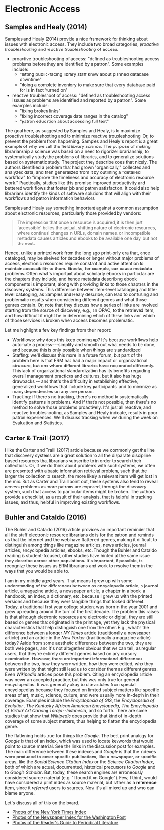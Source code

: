 # Electronic Access

## Samples and Healy (2014)

Samples and Healy (2014) provide a nice framework for thinking about issues
with electronic access. They include two broad categories, *proactive
troubleshooting* and *reactive troubleshooting* of access. 

* proactive troubleshooting of access: "defined as troubleshooting access problems before they are identified by a patron". Some examples include:
  * "letting public-facing library staff know about planned database downtime"
  * "doing a complete inventory to make sure that every database paid for is in fact 'turned on'
* reactive troubleshoot of access: "defined as troubleshooting access issues as problems are identified and reported by a patron". Some examples include:
  * "fixing broken links"
  * "fixing incorrect coverage date ranges in the catalog"
  * "patron education about accessing full text"

The goal here, as suggested by Samples and Healy, is to maximize proactive
troubleshooting and to minimize reactive troubleshooting. Or, to prevent the
problem from happening. Samples and Healy's report is a great example of why we
call the field *library science*. The purpose of making librarianship a science
was based on a need to rigorize librarianship, to systematically study the
problems of libraries, and to generalize solutions based on systematic study.
The project they describe does that nicely. The authors identified a problem
that had grown "organically," collected and analyzed data, and then generalized
from it by outlining a "detailed workflow" to "improve the timeliness and
accuracy of electronic resource work." Practically, studies like this promise
improved productivity and bettered work flows that foster job and patron
satisfaction. It could also help librarians identify the kinds of software
solutions that will align with their workflows and patron information
behaviors.

Samples and Healy say something important against a common assumption about
electronic resources, particularly those provided by vendors:

> The impression that once a resource is acquired, it is then just 'accessible'
> belies the actual, shifting nature of electronic resources, where continual
> changes in URLs, domain names, or incompatible metadata causes articles and
> ebooks to be available one day, but not the next.

Hence, unlike a printed work from the long ago print-only era that, once
cataloged, may be shelved for decades or longer without major problems of
access, electronic resources require constant and active attention to maintain
accessibility to them. Ebooks, for example, can cause metadata problems. Often
what's important about scholarly ebooks in particular are the chapters they
include, and hence metadata describing ebook components is important, along
with providing links to those chapters in the discovery systems. This
difference between item-level cataloging and title-level cataloging, as Samples
and Healy describe, can lead to confusing and problematic results when
considering different genres and what those genres contain. Or, note that they
discuss how a series of links are involved starting from the source of
discovery, e.g., an OPAC, to the retrieved item, and how difficult it might be
in determining which of these links and which of those services is broken when
access becomes problematic.

Let me highlight a few key findings from their report:

- Workflows: why does this keep coming up? It's because workflows help
  automate a process---simplify and smooth out what needs to be done, and
  because this is only possible when things are standardized.
- Staffing: we'll discuss this more in a future forum, but part of the
  problem here is that ERM has had a major impact on organizational structure,
  but one where different libraries have responded differently. This lack of
  organizational standardization has its benefits regarding overall management
  practices and cultures, but it also has huge drawbacks -- and that's the
  difficulty in establishing effective, generalized workflows that include key
  participants, and to minimize as many dependencies on any one person.
- Tracking: if there's no tracking, there's no method to systematically
  identify patterns in problems. And if that's not possible, then there's no
  method to solve those problems proactively. It's just all reactive, and
  reactive troubleshooting, as Samples and Healy indicate, results in poor
  patron experiences. We'll discuss tracking when we during the week on
  Evaluation and Statistics.

## Carter & Traill (2017)

I like the Carter and Traill (2017) article because we commonly get the line
that discovery systems are a great solution to all the disparate discipline
based resources that librarians subscribe to in order to search their
collections. Or, if we do think about problems with such systems, we often are
presented with a basic information retrieval problem, such that the larger the
collection to search, the more likely a relevant item will get lost in the mix.
But as Carter and Traill point out, these systems also tend to reveal access
problems as more patrons are exposed, through the discovery system, such that
access to particular items might be broken. The authors provide a checklist, as
a result of their analysis, that is helpful in tracking issues, and thus,
helpful in improving existing workflows.

## Buhler and Cataldo (2016)

The Buhler and Cataldo (2016) article provides an important reminder that all
the stuff electronic resource librarians do is for the patron and reminds us
that the internet and the web have flattened genres, making it difficult to
distinguish among things like magazine articles, news articles, journal
articles, encyclopedia articles, ebooks, etc. Though the Buhler and Cataldo
reading is student-focused, other studies have hinted at the same issue they
describe across other populations. It's important, if possible, to recognize
these issues as ERM librarians and work to resolve them in the ways that you
would be able to.

I am in my middle aged years. That means I grew up with some understanding of
the differences between an encyclopedia article, a journal article, a magazine
article, a newspaper article, a chapter in a book, a handbook, an index,
a dictionary, etc. because I grew up with the printed versions and because they
were tangible things that looked different. Today, a traditional first year
college student was born in the year 2001 and grew up reading around the turn
of the first decade. The problem this raises is that although electronic
resources are electronic or digital, they are still based on genres that
originated in the print age, yet they lack the physical characteristics that
help distinguish one from the other. E.g., what's the difference between
a longer *NY Times* article (traditionally a newspaper article) and an article
in the *New Yorker* (traditionally a magazine article) today? Aside from some
aesthetic differences between the two, they are both web pages, and it's not
altogether obvious that we can tell, as regular users, that they're entirely
different genres based on any cursory examination. However, there are important
informational differences between the two, how they were written, how they were
edited, who they were written by that might still lead us to consider them as
different genres. Even *Wikipedia* articles pose this problem. Citing an
encyclopedia article was never an accepted practice, but this was only true for
general encyclopedias. It was generally okay to cite articles from special
encyclopedias because they focused on limited subject matters like specific
areas of art, music, science, culture, and were usually more in-depth in their
coverage. Examples include the *Encyclopedia of GIS*, the *Encyclopedia of
Evolution*, *The Kentucky African American Encyclopedia*, *The Encyclopedia of
Virtual Art Carving Toraja--Indonesia*, and so forth. There are some studies
that show that *Wikipedia* does provide that kind of in-depth coverage of some
subject matters, thus helping to flatten the encyclopedia genre.

The flattening holds true for things like *Google*. The best print analogy for
*Google* is that of an index, which was used to locate keywords that would
point to source material. See the links in the discussion post for examples.
The main difference between these indexes and *Google* is that the indexes were
produced to cover specific publications, like a newspaper, or specific areas,
like the *Social Science Citation Index* or the *Science Citation Index*, both
of which are actual, documented, historical precursors to *Google* and to
*Google Scholar*. But, today, these search engines are erroneously considered
source material (e.g, "I found it on Google"). Few, I think, would have
considered a print index as source material, but rather as a **reference**
item, since it *referred* users to sources. Now it's all mixed up and who can
blame anyone.

Let's discuss all of this on the board.

* [Photos of the New York Times Index][1]
* [Photos of the Newspaper Index for the Washington Post][2]
* [Photos of the Reader's Guide to Periodical Literature][3]

[1]:https://photos.app.goo.gl/6wqu02M7OQzyJnCG2
[2]:https://photos.app.goo.gl/JpnqxzZ44dhM06cq2
[3]:https://photos.app.goo.gl/Y5ronALog63zIxwr1
